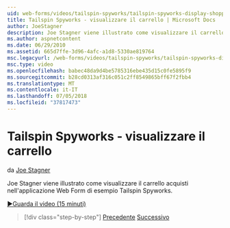 ```yaml
---
uid: web-forms/videos/tailspin-spyworks/tailspin-spyworks-display-shopping-cart
title: Tailspin Spyworks - visualizzare il carrello | Microsoft Docs
author: JoeStagner
description: Joe Stagner viene illustrato come visualizzare il carrello acquisti nell'applicazione Web Form di esempio Tailspin Spyworks.
ms.author: aspnetcontent
ms.date: 06/29/2010
ms.assetid: 665d7ffe-3d96-4afc-a1d8-5330ae819764
msc.legacyurl: /web-forms/videos/tailspin-spyworks/tailspin-spyworks-display-shopping-cart
msc.type: video
ms.openlocfilehash: babec48da9d4be5785316ebe435d15c0fe5895f9
ms.sourcegitcommit: b28cd0313af316c051c2ff8549865bff67f2fbb4
ms.translationtype: MT
ms.contentlocale: it-IT
ms.lasthandoff: 07/05/2018
ms.locfileid: "37817473"
---
```

<a name="tailspin-spyworks---display-shopping-cart"></a>Tailspin Spyworks - visualizzare il carrello
====================
da [Joe Stagner](https://github.com/JoeStagner)

Joe Stagner viene illustrato come visualizzare il carrello acquisti nell'applicazione Web Form di esempio Tailspin Spyworks.

[&#9654;Guarda il video (15 minuti)](https://channel9.msdn.com/Blogs/ASP-NET-Site-Videos/tailspin-spyworks-display-shopping-cart)

> [!div class="step-by-step"]
> [Precedente](tailspin-spyworks-adding-items-to-the-shopping-cart.md)
> [Successivo](tailspin-spyworks-update-the-shopping-cart.md)

